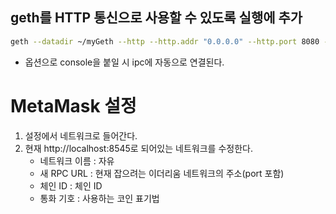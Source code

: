 ## geth를 HTTP 통신으로 사용할 수 있도록 실행에 추가

```sh
geth --datadir ~/myGeth --http --http.addr "0.0.0.0" --http.port 8080 --http.corsdomain "*" --http.api "admin,miner,txpool,web3,personal,eth,net" --allow-insecure-unlock --syncmode full --networkid 50 console
```

- 옵션으로 console을 붙일 시 ipc에 자동으로 연결된다.

# MetaMask 설정

1. 설정에서 네트워크로 들어간다.
2. 현재 http://localhost:8545로 되어있는 네트워크를 수정한다.
   - 네트워크 이름 : 자유
   - 새 RPC URL : 현재 잡으려는 이더리움 네트워크의 주소(port 포함)
   - 체인 ID : 체인 ID
   - 통화 기호 : 사용하는 코인 표기법
